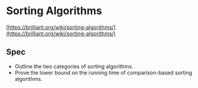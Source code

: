 # Sorting Algorithms

[https://brilliant.org/wiki/sorting-algorithms/](https://brilliant.org/wiki/sorting-algorithms/)

## Spec

* Outline the two categories of sorting algorithms.
* Prove the lower bound on the running time of comparison-based sorting algorithms.



